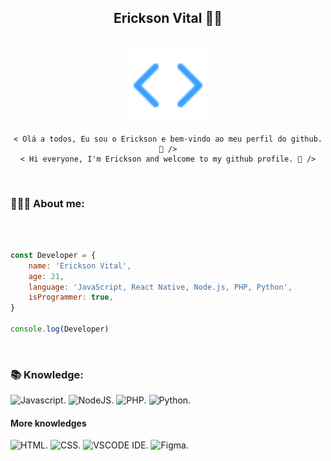 <div style="display: inline_block" align="center">
  <h2>Erickson Vital 👨‍💻</h2>
</div>

<div><br>
  <div style="display: inline_block" align="center">
    <a href="#"><img src="./code-icon.svg" height="120em"/></a>

    < Olá a todos, Eu sou o Erickson e bem-vindo ao meu perfil do github. 🚀 />
    < Hi everyone, I'm Erickson and welcome to my github profile. 🚀 />
  </div>
</div>

</br>

### 👨🏻‍💻 About me:

</br>

```javascript

const Developer = {
    name: 'Erickson Vital',
    age: 21,
    language: 'JavaScript, React Native, Node.js, PHP, Python', 
    isProgrammer: true,
}

console.log(Developer)
```

</br>

### 📚 Knowledge:

<img height="32em" alt="Javascript" src="https://www.svgrepo.com/show/349419/javascript.svg" />.
<img height="32em" alt="NodeJS" src="https://www.svgrepo.com/show/303658/nodejs-1-logo.svg" />.
<img height="32em" alt="PHP" src="https://www.svgrepo.com/show/349474/php.svg" />.
<img height="32em" alt="Python" src="https://www.svgrepo.com/show/354238/python.svg" />.


#### More knowledges

<img height="32em" alt="HTML" src="https://www.svgrepo.com/show/349402/html5.svg" />.
<img height="32em" alt="CSS" src="https://www.svgrepo.com/show/349330/css3.svg" />.
<img height="32em" alt="VSCODE IDE" src="https://www.svgrepo.com/show/374171/vscode.svg" />.
<img height="32em" alt="Figma" src="https://www.svgrepo.com/show/354987/figma.svg" />.
